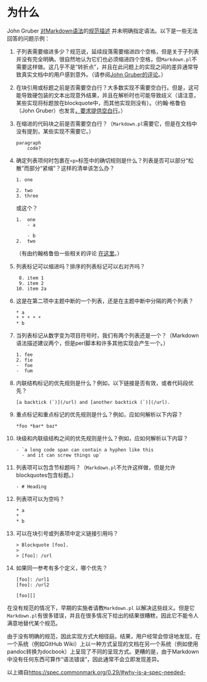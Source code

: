 # 为什么

John Gruber [对Markdown语法](http://daringfireball.net/projects/markdown/syntax)的[规范描述](http://daringfireball.net/projects/markdown/syntax) 并未明确指定语法。以下是一些无法回答的问题示例：

1. 子列表需要缩进多少？规范说，延续段落需要缩进四个空格，但是关于子列表并没有完全明确。很自然地认为它们也必须缩进四个空格，但`Markdown.pl`不需要这样做。这几乎不是“转折点”，并且在此问题上的实现之间的差异通常导致真实文档中的用户感到意外。（请参阅[John Gruber的评论](http://article.gmane.org/gmane.text.markdown.general/1997)。）

2. 在块引用或标题之前是否需要空白行？大多数实现不需要空白行。但是，这可能导致硬包装的文本出现意外结果，并且在解析时也可能导致歧义（请注意，某些实现将标题放在blockquote中，而其他实现则没有）。（约翰·格鲁伯（John Gruber）也发言[，要求提供空白行](http://article.gmane.org/gmane.text.markdown.general/2146)。）

3. 在缩进的代码块之前是否需要空白行？（`Markdown.pl`需要它，但是在文档中没有提到，某些实现不需要它。）

   ```
   paragraph
       code?
   ```

4. 确定列表项何时包裹在`<p>`标签中的确切规则是什么？列表是否可以部分“松散”而部分“紧缩”？这样的清单该怎么办？

   ```
   1. one
   
   2. two
   3. three
   ```

   或这个？

   ```
   1.  one
       - a
   
       - b
   2.  two
   ```

   （有由约翰格鲁伯一些相关的评论 [在这里](http://article.gmane.org/gmane.text.markdown.general/2554)。）

5. 列表标记可以缩进吗？排序的列表标记可以右对齐吗？

   ```
    8. item 1
    9. item 2
   10. item 2a
   ```

6. 这是在第二项中主题中断的一个列表，还是在主题中断中分隔的两个列表？

   ```
   * a
   * * * * *
   * b
   ```

7. 当列表标记从数字变为项目符号时，我们有两个列表还是一个？（Markdown语法描述建议两个，但是perl脚本和许多其他实现会产生一个。）

   ```
   1. fee
   2. fie
   -  foe
   -  fum
   ```

8. 内联结构标记的优先规则是什么？例如，以下链接是否有效，或者代码段优先？

   ```
   [a backtick (`)](/url) and [another backtick (`)](/url).
   ```

9. 重点标记和重点标记的优先规则是什么？例如，应如何解析以下内容？

   ```
   *foo *bar* baz*
   ```

10. 块级和内联级结构之间的优先规则是什么？例如，应如何解析以下内容？

    ```
    - `a long code span can contain a hyphen like this
      - and it can screw things up`
    ```

11. 列表项可以包含节标题吗？（`Markdown.pl`不允许这样做，但是允许blockquotes包含标题。）

    ```
    - # Heading
    ```

12. 列表项可以为空吗？

    ```
    * a
    *
    * b
    ```

13. 可以在块引号或列表项中定义链接引用吗？

    ```
    > Blockquote [foo].
    >
    > [foo]: /url
    ```

14. 如果同一参考有多个定义，哪个优先？

    ```
    [foo]: /url1
    [foo]: /url2
    
    [foo][]
    ```

在没有规范的情况下，早期的实施者请教`Markdown.pl` 以解决这些歧义。但是它`Markdown.pl`有很多错误，并且在很多情况下给出的结果很糟糕，因此它不能令人满意地替代某个规范。

由于没有明确的规范，因此实现方式大相径庭。结果，用户经常会惊讶地发现，在一个系统（例如GitHub Wiki）上以一种方式呈现的文档在另一个系统（例如使用pandoc转换为docbook）上呈现了不同的呈现方式。更糟的是，由于Markdown中没有任何东西可算作“语法错误”，因此通常不会立即发现差异。

 



以上摘自<https://spec.commonmark.org/0.29/#why-is-a-spec-needed->
